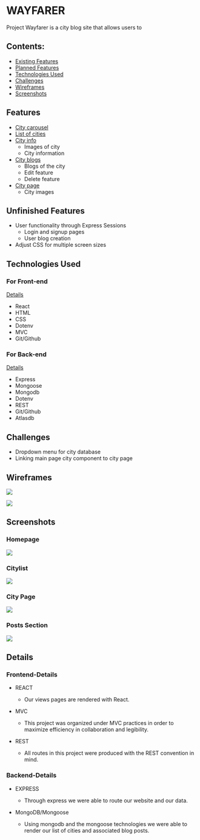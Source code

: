 # WAYFARER

Project Wayfarer is a city blog site that allows users to 
## Contents:


-  [Existing Features](#Features)
-  [Planned Features](#Unfinished-Features)
-  [Technologies Used](#Technologies-Used)
-  [Challenges](#Challenges)
-  [Wireframes](#Wireframes)
-  [Screenshots](#Screenshots)

## Features
- [City carousel](#Homepage)
- [List of cities](#Citylist)
- [City info](#Cityinfo)
    - Images of city
    - City information
- [City blogs](#Cityblogs)
    - Blogs of the city
    - Edit feature
    - Delete feature
- [City page](#Citypage)
    - City images

## Unfinished Features
- User functionality through Express Sessions
    - Login and signup pages
    - User blog creation
- Adjust CSS for multiple screen sizes

## Technologies Used
### For Front-end
[Details](#Details)
- React
- HTML
- CSS
- Dotenv
- MVC 
- Git/Github

### For Back-end
[Details](#Details)
- Express
- Mongoose
- Mongodb
- Dotenv
- REST
- Git/Github
- Atlasdb

## Challenges
- Dropdown menu for city database
- Linking main page city component to city page

## Wireframes

![](/resources/DiagramWireframe.png)

![](/resources/DiagramWireframe2.png)

## Screenshots
### Homepage
![](/resources/Homepage.png)
### Citylist
![](/resources/CityListPage.png)
### City Page
![](/resources/CityPage.png)
### Posts Section
![](/resources/CityPagePosts.png)

## Details
### Frontend-Details
- REACT
    - Our views pages are rendered with React.

- MVC 
    - This project was organized under MVC practices in order to maximize efficiency in collaboration and legibility.

- REST
    - All routes in this project were produced with the REST convention in mind.

### Backend-Details
- EXPRESS
    - Through express we were able to route our website and our data. 
    
 - MongoDB/Mongoose
    - Using mongodb and the mongoose technologies we were able to render our list of cities and associated blog posts.
